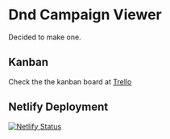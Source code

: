 # Dnd Campaign Viewer

Decided to make one.

## Kanban

Check the the kanban board at [Trello](https://trello.com/b/oTPXSGmp/dndcv-development)

## Netlify Deployment

[![Netlify Status](https://api.netlify.com/api/v1/badges/70678834-a524-4dd3-883d-ae6428d298cf/deploy-status)](https://app.netlify.com/sites/dnd-cv/deploys)
